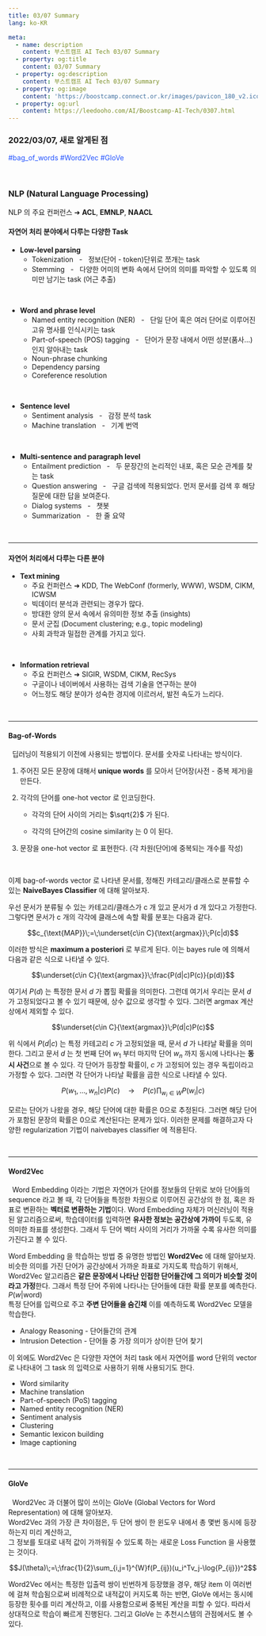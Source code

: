 ```yaml
---
title: 03/07 Summary
lang: ko-KR

meta:
  - name: description
    content: 부스트캠프 AI Tech 03/07 Summary
  - property: og:title
    content: 03/07 Summary
  - property: og:description
    content: 부스트캠프 AI Tech 03/07 Summary
  - property: og:image
    content: 'https://boostcamp.connect.or.kr/images/pavicon_180_v2.ico'
  - property: og:url
    content: https://leedooho.com/AI/Boostcamp-AI-Tech/0307.html
---
```


### 2022/03/07, 새로 알게된 점

<p class="tags">#bag_of_words #Word2Vec #GloVe</p>

<br>

### NLP (Natural Language Processing)

NLP 의 주요 컨퍼런스 &#10140; **ACL**, **EMNLP**, **NAACL**

#### 자연어 처리 분야에서 다루는 다양한 Task

- **Low-level parsing**
    - Tokenization &nbsp; - &nbsp; 정보(단어 - token)단위로 쪼개는 task
    - Stemming &nbsp; - &nbsp; 다양한 어미의 변화 속에서 단어의 의미를 파악할 수 있도록 의미만 남기는 task (어근 추출)

<br>

- **Word and phrase level**
    - Named entity recognition (NER) &nbsp; - &nbsp; 단일 단어 혹은 여러 단어로 이루어진 고유 명사를 인식시키는 task
    - Part-of-speech (POS) tagging &nbsp; - &nbsp; 단어가 문장 내에서 어떤 성분(품사...)인지 알아내는 task
    - Noun-phrase chunking
    - Dependency parsing
    - Coreference resolution

<br>

- **Sentence level**
    - Sentiment analysis &nbsp; - &nbsp; 감정 분석 task
    - Machine translation &nbsp; - &nbsp; 기계 번역

<br>

- **Multi-sentence and paragraph level**
    - Entailment prediction &nbsp; - &nbsp; 두 문장간의 논리적인 내포, 혹은 모순 관계를 찾는 task
    - Question answering &nbsp; - &nbsp; 구글 검색에 적용되었다. 먼저 문서를 검색 후 해당 질문에 대한 답을 보여준다.
    - Dialog systems &nbsp; - &nbsp; 챗봇
    - Summarization &nbsp; - &nbsp; 한 줄 요약

<br>

<hr>

#### 자연어 처리에서 다루는 다른 분야

- **Text mining**
    - 주요 컨퍼런스 &#10140; KDD, The WebConf (formerly, WWW), WSDM, CIKM, ICWSM
    - 빅데이터 분석과 관련되는 경우가 많다.
    - 방대한 양의 문서 속에서 유의미한 정보 추출 (insights)
    - 문서 군집 (Document clustering; e.g., topic modeling)
    - 사회 과학과 밀접한 관계를 가지고 있다.

<br>

- **Information retrieval**
    - 주요 컨퍼런스 &#10140; SIGIR, WSDM, CIKM, RecSys
    - 구글이나 네이버에서 사용하는 검색 기술을 연구하는 분야
    - 어느정도 해당 분야가 성숙한 경지에 이르러서, 발전 속도가 느리다.

<br>

<hr>

#### Bag-of-Words

&nbsp; 딥러닝이 적용되기 이전에 사용되는 방법이다. 문서를 숫자로 나타내는 방식이다.

1. 주어진 모든 문장에 대해서 **unique words** 를 모아서 단어장(사전 - 중복 제거)을 만든다.

2. 각각의 단어를 one-hot vector 로 인코딩한다.

    - 각각의 단어 사이의 거리는 $\sqrt{2}$ 가 된다.

    - 각각의 단어간의 cosine similarity 는 0 이 된다.

3. 문장을 one-hot vector 로 표현한다. (각 차원(단어)에 중복되는 개수를 작성)

<br>

이제 bag-of-words vector 로 나타낸 문서를, 정해진 카테고리/클래스로 분류할 수 있는 **NaiveBayes Classifier** 에 대해 알아보자.

우선 문서가 분류될 수 있는 카테고리/클래스가 c 개 있고 문서가 d 개 있다고 가정한다. 
그렇다면 문서가 c 개의 각각에 클래스에 속할 확률 분포는 다음과 같다.

$$c_{\text{MAP}}\;=\;\underset{c\in C}{\text{argmax}}\;P(c|d)$$

이러한 방식은 **maximum a posteriori** 로 부르게 된다. 이는 bayes rule 에 의해서 다음과 같은 식으로 나타낼 수 있다.

$$\underset{c\in C}{\text{argmax}}\;\frac{P(d|c)P(c)}{p(d)}$$

여기서 $P(d)$ 는 특정한 문서 $d$ 가 뽑힐 확률을 의미한다. 그런데 여기서 우리는 문서 $d$ 가 고정되었다고 볼 수 있기 때문에, 
상수 값으로 생각할 수 있다. 그러면 argmax 계산 상에서 제외할 수 있다.

$$\underset{c\in C}{\text{argmax}}\;P(d|c)P(c)$$

위 식에서 $P(d|c)$ 는 특정 카테고리 $c$ 가 고정되었을 때, 문서 $d$ 가 나타날 확률을 의미한다. 
그리고 문서 $d$ 는 첫 번째 단어 $w_1$ 부터 마지막 단어 $w_n$ 까지 동시에 나타나는 **동시 사건**으로 볼 수 있다. 
각 단어가 등장할 확률이, $c$ 가 고정되어 있는 경우 독립이라고 가정할 수 있다. 
그러면 각 단어가 나타날 확률을 곱한 식으로 나타낼 수 있다.

$$P(w_1,\dots,w_n|c)P(c)\quad\rightarrow\quad P(c)\prod_{w_i\in W}P(w_i|c)$$

모르는 단어가 나왔을 경우, 해당 단어에 대한 확률은 0으로 추정된다. 
그러면 해당 단어가 포함된 문장의 확률은 0으로 계산된다는 문제가 있다. 
이러한 문제를 해결하고자 다양한 regularization 기법이 naivebayes classifier 에 적용된다.

<br>

<hr>

#### Word2Vec

&nbsp; Word Embedding 이라는 기법은 자연어가 단어를 정보들의 단위로 보아 단어들의 sequence 라고 볼 때, 각 단어들을 특정한 차원으로 이루어진 공간상의 한 점, 혹은 좌표로 변환하는 **벡터로 변환하는 기법**이다. 
Word Embedding 자체가 머신러닝이 적용된 알고리즘으로써, 학습데이터를 입력하면 **유사한 정보는 공간상에 가까이** 두도록, 유의미한 좌표를 생성한다. 
그래서 두 단어 벡터 사이의 거리가 가까울 수록 유사한 의미를 가진다고 볼 수 있다. 


Word Embedding 을 학습하는 방법 중 유명한 방법인 **Word2Vec** 에 대해 알아보자.<br>
비슷한 의미를 가진 단어가 공간상에서 가까운 좌표로 가지도록 학습하기 위해서, Word2Vec 알고리즘은 **같은 문장에서 나타난 인접한 단어들간에 그 의미가 비슷할 것이라고 가정**한다. 
그래서 특정 단어 주위에 나타나는 단어들에 대한 확률 분포를 예측한다. $P(w|\text{word})$ <br>
특정 단어를 입력으로 주고 **주변 단어들을 숨긴채** 이를 예측하도록 Word2Vec 모델을 학습한다.

- Analogy Reasoning - 단어들간의 관계
- Intrusion Detection - 단어들 중 가장 의미가 상이한 단어 찾기

이 외에도 Word2Vec 은 다양한 자연어 처리 task 에서 자연어를 word 단위의 vector 로 나타내어 그 task 의 입력으로 사용하기 위해 사용되기도 한다.

- Word similarity
- Machine translation
- Part-of-speech (PoS) tagging
- Named entity recognition (NER)
- Sentiment analysis
- Clustering
- Semantic lexicon building
- Image captioning


<br>

<hr>

#### GloVe

&nbsp; Word2Vec 과 더불어 많이 쓰이는 GloVe (Global Vectors for Word Representation) 에 대해 알아보자.<br>
Word2Vec 과의 가장 큰 차이점은, 두 단어 쌍이 한 윈도우 내에서 총 몇번 동시에 등장하는지 미리 계산하고,  
그 정보를 토대로 내적 값이 가까워질 수 있도록 하는 새로운 Loss Function 을 사용했는 것이다.

$$J(\theta)\;=\;\frac{1}{2}\sum_{i,j=1}^{W}f(P_{ij})(u_i^Tv_j-\log{P_{ij}})^2$$

Word2Vec 에서는 특정한 입출력 쌍이 빈번하게 등장했을 경우, 해당 item 이 여러번에 걸쳐 학습됨으로써 비례적으로 내적값이 커지도록 하는 반면, 
GloVe 에서는 동시에 등장한 횟수를 미리 계산하고, 이를 사용함으로써 중복된 계산을 피할 수 있다. 
따라서 상대적으로 학습이 빠르게 진행된다. 
그리고 GloVe 는 추천시스템의 관점에서도 볼 수 있다.


<br>

<br>

<style scoped>
.tags { color: #2454ff; }
.img-to-center { display:block; margin: 0 auto; }
a { color: #2454ff; }
</style>